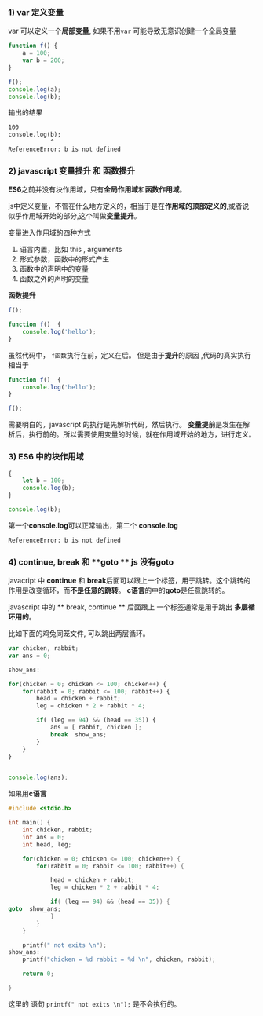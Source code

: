 ### 1) var 定义变量
var 可以定义一个**局部变量**, 如果不用`var` 可能导致无意识创建一个全局变量 

```js
function f() {
	a = 100;
	var b = 200;
}

f();
console.log(a);
console.log(b);
```
输出的结果 

```txt
100
console.log(b);
            ^
ReferenceError: b is not defined
```

### 2) javascript 变量提升 和 函数提升

**ES6**之前并没有块作用域，只有**全局作用域**和**函数作用域**。 

js中定义变量，不管在什么地方定义的，相当于是在**作用域的顶部定义的**,或者说似乎作用域开始的部分,这个叫做**变量提升**。 


变量进入作用域的四种方式 
1. 语言内置，比如 this , arguments
2. 形式参数，函数中的形式产生
3. 函数中的声明中的变量
4. 函数之外的声明的变量


**函数提升** 
```js
f();

function f()  {
	console.log('hello');
}
```
虽然代码中， `f函数`执行在前，定义在后。 但是由于**提升**的原因
,代码的真实执行相当于


```js
function f()  {
	console.log('hello');
}

f();
```
需要明白的，javascript 的执行是先解析代码，然后执行。
**变量提前**是发生在解析后，执行前的。所以需要使用变量的时候，就在作用域开始的地方，进行定义。


### 3) ES6 中的块作用域

``` js
{
	let b = 100;
	console.log(b);
}

console.log(b);
```
第一个**console.log**可以正常输出，第二个 **console.log**
```txt
ReferenceError: b is not defined
```


### 4) continue, break 和 **goto ** js 没有goto 


javacript 中 **continue** 和
**break**后面可以跟上一个标签，用于跳转。这个跳转的作用是改变循环，而**不是任意的跳转**。
**c语言**的中的**goto**是任意跳转的。

javascript 中的 ** break, continue ** 后面跟上 一个标签通常是用于跳出
**多层循环用的**。

比如下面的鸡兔同笼文件, 可以跳出两层循环。
```js
var chicken, rabbit;
var ans = 0;

show_ans:

for(chicken = 0; chicken <= 100; chicken++) {
	for(rabbit = 0; rabbit <= 100; rabbit++) {
		head = chicken + rabbit;
		leg = chicken * 2 + rabbit * 4;

		if( (leg == 94) && (head == 35)) {
			ans = [ rabbit, chicken ];
			break  show_ans;
		}
	}
}


console.log(ans);
```

如果用**c语言**

```c
#include <stdio.h>

int main() {
	int chicken, rabbit;
	int ans = 0;
	int head, leg;

	for(chicken = 0; chicken <= 100; chicken++) {
		for(rabbit = 0; rabbit <= 100; rabbit++) {

			head = chicken + rabbit;
			leg = chicken * 2 + rabbit * 4;

			if( (leg == 94) && (head == 35)) {
goto  show_ans;
			}
		}
	}

	printf(" not exits \n");
show_ans:
	printf("chicken = %d rabbit = %d \n", chicken, rabbit);

	return 0;

}
```
这里的 语句 ` printf(" not exits \n"); ` 是不会执行的。

